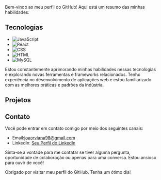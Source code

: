 Bem-vindo ao meu perfil do GitHub! Aqui está um resumo das minhas habilidades:

## Tecnologias

- ![JavaScript](https://img.shields.io/badge/-JavaScript-yellow?style=flat-square&logo=javascript&logoColor=white)
- ![React](https://img.shields.io/badge/-React-61DAFB?style=flat-square&logo=react&logoColor=white)
- ![CSS](https://img.shields.io/badge/-CSS-1572B6?style=flat-square&logo=css3&logoColor=white)
- ![HTML](https://img.shields.io/badge/-HTML-E34F26?style=flat-square&logo=html5&logoColor=white)
- ![MySQL](https://img.shields.io/badge/-MySQL-4479A1?style=flat-square&logo=mysql&logoColor=white)

Estou constantemente aprimorando minhas habilidades nessas tecnologias e explorando novas ferramentas e frameworks relacionados. Tenho experiência no desenvolvimento de aplicações web e estou familiarizado com as melhores práticas e padrões da indústria.

## Projetos

## Contato

Você pode entrar em contato comigo por meio dos seguintes canais:

- Email:joaorviana98@gmail.com
- LinkedIn: [Seu Perfil do LinkedIn](https://www.linkedin.com/in/joaoricardoviana/)

Sinta-se à vontade para me contatar se tiver alguma pergunta, oportunidade de colaboração ou apenas para uma conversa. Estou ansioso para ouvir de você!

Obrigado por visitar meu perfil do GitHub. Tenha um ótimo dia!

